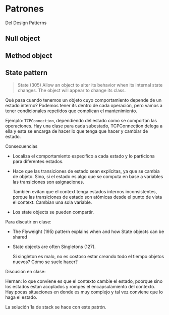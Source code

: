 # Patrones

Del Design Patterns

## Null object

## Method object

## State pattern

> State (305) Allow an object to alter its behavior when its internal state
> changes. The object will appear to change its class.

Qué pasa cuando tenemos un objeto cuyo comportamiento depende de un estado
interno? Podemos tener ifs dentro de cada operación, pero vamos a tener
condicionales repetidos que complican el mantenimiento.

Ejemplo: `TCPConnection`, dependiendo del estado como se comportan las
operaciones. Hay una clase para cada subestado, TCPConnection delega a ella y
esta se encarga de hacer lo que tenga que hacer y cambiar de estado.

Consecuencias

- Localiza el comportamiento específico a cada estado y lo particiona para
  diferentes estados.
- Hace que las transiciones de estado sean explícitas, ya que se cambia de
  objeto. Sino, si el estado es algo que se computa en base a variables las
  transiciones son asignaciones.

  También evitan que el context tenga estados internos inconsistentes, porque
  las transiciones de estado son atómicas desde el punto de vista el context.
  Cambian una sola variable.

- Los state objects se pueden compartir.

Para discutir en clase:

- The Flyweight (195) pattern explains when and how State objects can be shared
- State objects are often Singletons (127).

  Si singleton es malo, no es costoso estar creando todo el tiempo objetos
  nuevos? Cómo se suele hacer?

Discusión en clase:

Hernan: lo que conviene es que el contexto cambie el estado, poorque sino los
estados estan acoplados y rompes el encapsulamiento del contexto. Hay pocas
situaciones en donde es muy complejo y tal vez conviene que lo haga el estado.

La solución 1a de stack se hace con este patrón.